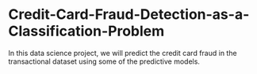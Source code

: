 # Credit-Card-Fraud-Detection-as-a-Classification-Problem

In this data science project, we will predict the credit card fraud in the transactional dataset using some of the predictive models.
